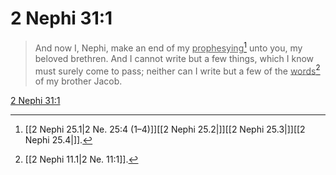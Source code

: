 # 2 Nephi 31:1

> And now I, Nephi, make an end of my <u>prophesying</u>[^a] unto you, my beloved brethren. And I cannot write but a few things, which I know must surely come to pass; neither can I write but a few of the <u>words</u>[^b] of my brother Jacob.

[2 Nephi 31:1](https://www.churchofjesuschrist.org/study/scriptures/bofm/2-ne/31?lang=eng&id=p1#p1)


[^a]: [[2 Nephi 25.1|2 Ne. 25:4 (1–4)]][[2 Nephi 25.2|]][[2 Nephi 25.3|]][[2 Nephi 25.4|]].  
[^b]: [[2 Nephi 11.1|2 Ne. 11:1]].  
